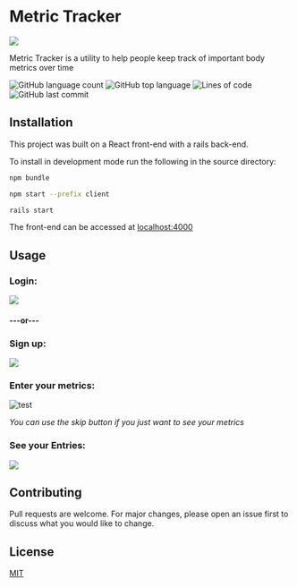 # Metric Tracker

![](https://i.imgur.com/0L4QuNX.png)

Metric Tracker is a utility to help people keep track of important body metrics over time

![GitHub language count](https://img.shields.io/github/languages/count/CodingWithDavidZ/project-4?style=plastic) ![GitHub top language](https://img.shields.io/github/languages/top/CodingWithDavidZ/project-4?style=plastic) ![Lines of code](https://img.shields.io/tokei/lines/github/CodingWithDavidZ/project-4?label=Lines%20of%20code&style=plastic) ![GitHub last commit](https://img.shields.io/github/last-commit/CodingWithDavidZ/project-4?style=plastic)

## Installation

This project was built on a React front-end with a rails back-end.

To install in development mode run the following in the source directory:

```bash
npm bundle
```

```bash
npm start --prefix client
```

```bash
rails start
```

The front-end can be accessed at [localhost:4000](localhost:4000)

## Usage

### Login:

![](https://i.imgur.com/8smOeai.png)

#### ---or---

### Sign up:

![](https://i.imgur.com/gTiKuWw.png)

### Enter your metrics:

![test](https://i.imgur.com/6nSD0qJ.png)

_You can use the skip button if you just want to see your metrics_

### See your Entries:

![](https://i.imgur.com/EZbm9WS.png)

## Contributing

Pull requests are welcome. For major changes, please open an issue first to discuss what you would like to change.

## License

[MIT](https://choosealicense.com/licenses/mit/)
